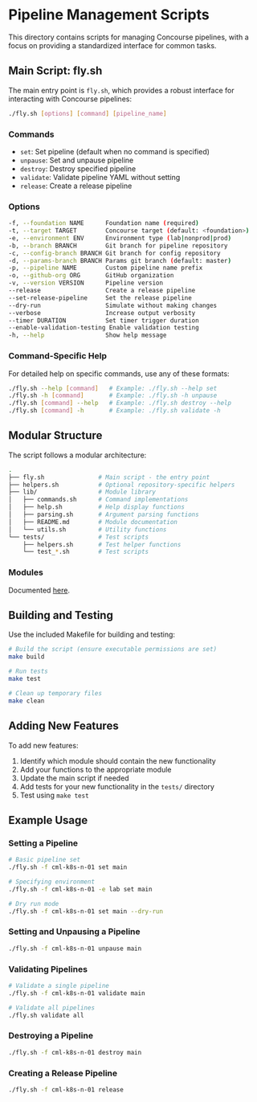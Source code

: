 # Pipeline Management Scripts

This directory contains scripts for managing Concourse pipelines, with a focus on providing a standardized interface for common tasks.

## Main Script: fly.sh

The main entry point is `fly.sh`, which provides a robust interface for interacting with Concourse pipelines:

```sh
./fly.sh [options] [command] [pipeline_name]
```

### Commands

- `set`: Set pipeline (default when no command is specified)
- `unpause`: Set and unpause pipeline
- `destroy`: Destroy specified pipeline
- `validate`: Validate pipeline YAML without setting
- `release`: Create a release pipeline

### Options

```sh
-f, --foundation NAME      Foundation name (required)
-t, --target TARGET        Concourse target (default: <foundation>)
-e, --environment ENV      Environment type (lab|nonprod|prod)
-b, --branch BRANCH        Git branch for pipeline repository
-c, --config-branch BRANCH Git branch for config repository
-d, --params-branch BRANCH Params git branch (default: master)
-p, --pipeline NAME        Custom pipeline name prefix
-o, --github-org ORG       GitHub organization
-v, --version VERSION      Pipeline version
--release                  Create a release pipeline
--set-release-pipeline     Set the release pipeline
--dry-run                  Simulate without making changes
--verbose                  Increase output verbosity
--timer DURATION           Set timer trigger duration
--enable-validation-testing Enable validation testing
-h, --help                 Show help message
```

### Command-Specific Help

For detailed help on specific commands, use any of these formats:

```sh
./fly.sh --help [command]   # Example: ./fly.sh --help set
./fly.sh -h [command]       # Example: ./fly.sh -h unpause
./fly.sh [command] --help   # Example: ./fly.sh destroy --help
./fly.sh [command] -h       # Example: ./fly.sh validate -h
```

## Modular Structure

The script follows a modular architecture:

```sh
.
├── fly.sh               # Main script - the entry point
├── helpers.sh           # Optional repository-specific helpers
├── lib/                 # Module library
│   ├── commands.sh      # Command implementations 
│   ├── help.sh          # Help display functions
│   ├── parsing.sh       # Argument parsing functions
│   ├── README.md        # Module documentation
│   └── utils.sh         # Utility functions
└── tests/               # Test scripts
    ├── helpers.sh       # Test helper functions
    └── test_*.sh        # Test scripts
```

### Modules

Documented [here](./lib/README.md#modules).

## Building and Testing

Use the included Makefile for building and testing:

```sh
# Build the script (ensure executable permissions are set)
make build

# Run tests
make test

# Clean up temporary files
make clean
```

## Adding New Features

To add new features:

1. Identify which module should contain the new functionality
2. Add your functions to the appropriate module
3. Update the main script if needed
4. Add tests for your new functionality in the `tests/` directory
5. Test using `make test`

## Example Usage

### Setting a Pipeline

```sh
# Basic pipeline set
./fly.sh -f cml-k8s-n-01 set main

# Specifying environment
./fly.sh -f cml-k8s-n-01 -e lab set main

# Dry run mode
./fly.sh -f cml-k8s-n-01 set main --dry-run
```

### Setting and Unpausing a Pipeline

```sh
./fly.sh -f cml-k8s-n-01 unpause main
```

### Validating Pipelines

```sh
# Validate a single pipeline
./fly.sh -f cml-k8s-n-01 validate main

# Validate all pipelines
./fly.sh validate all
```

### Destroying a Pipeline

```sh
./fly.sh -f cml-k8s-n-01 destroy main
```

### Creating a Release Pipeline

```sh
./fly.sh -f cml-k8s-n-01 release
```
